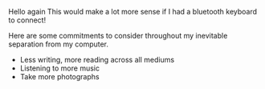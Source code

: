 Hello again
This would make a lot more sense if I had a bluetooth keyboard to connect!

Here are some commitments to consider throughout my inevitable separation from my computer.
* Less writing, more reading across all mediums
* Listening to more music
* Take more photographs